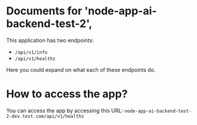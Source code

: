# Documents for  'node-app-ai-backend-test-2',

This application has two endpoints:
- `/api/v1/info`
- `/api/v1/healthz`

Here you could expand on what each of these endpoints do.

# How to access the app?

You can access the app by accessing this URL: `node-app-ai-backend-test-2-dev.test.com/api/v1/healthz`